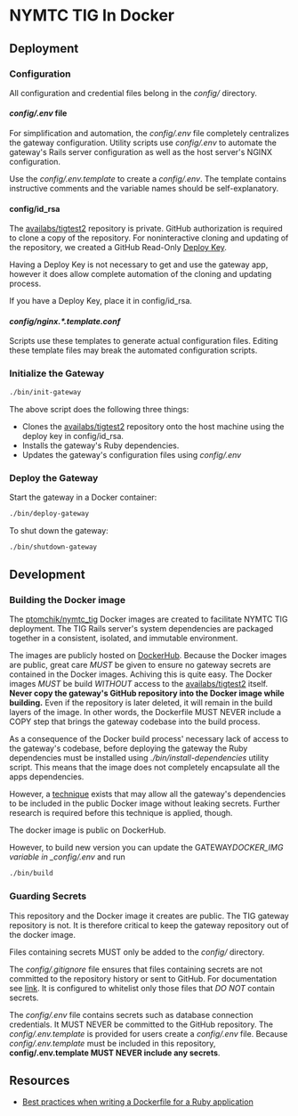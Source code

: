 # NYMTC TIG In Docker

## Deployment

### Configuration

All configuration and credential files belong in the _config/_ directory.

#### _config/.env_ file

For simplification and automation, the _config/.env_ file completely centralizes
the gateway configuration.
Utility scripts use _config/.env_ to automate the gateway's Rails server configuration
as well as the host server's NGINX configuration.

Use the _config/.env.template_ to create a _config/.env_.
The template contains instructive comments and the variable names should be self-explanatory.

#### config/id_rsa

The [availabs/tigtest2](https://github.com/availabs/tigtest2) repository is private.
GitHub authorization is required to clone a copy of the repository.
For noninteractive cloning and updating of the repository, we created a GitHub Read-Only
[Deploy Key](https://docs.github.com/en/developers/overview/managing-deploy-keys#deploy-keys).

Having a Deploy Key is not necessary to get and use the gateway app,
however it does allow complete automation of the cloning and updating process.

If you have a Deploy Key, place it in config/id_rsa.

#### _config/nginx.\*.template.conf_

Scripts use these templates to generate actual configuration files.
Editing these template files may break the automated configuration scripts.

### Initialize the Gateway

```sh
./bin/init-gateway
```

The above script does the following three things:

- Clones the [availabs/tigtest2](https://github.com/availabs/tigtest2) repository
  onto the host machine using the deploy key in config/id_rsa.
- Installs the gateway's Ruby dependencies.
- Updates the gateway's configuration files using _config/.env_

### Deploy the Gateway

Start the gateway in a Docker container:

```sh
./bin/deploy-gateway
```

To shut down the gateway:

```sh
./bin/shutdown-gateway
```

## Development

### Building the Docker image

The [ptomchik/nymtc_tig](https://hub.docker.com/repository/docker/ptomchik/nymtc_tig)
Docker images are created to facilitate NYMTC TIG deployment. The TIG Rails server's
system dependencies are packaged together in a consistent, isolated, and immutable
environment.

The images are publicly hosted on [DockerHub](https://hub.docker.com).
Because the Docker images are public, great care _MUST_ be given to ensure
no gateway secrets are contained in the Docker images. Achiving this
is quite easy. The Docker images _MUST_ be build _WITHOUT_ access to
the [availabs/tigtest2](https://github.com/availabs/tigtest2) itself.
**Never copy the gateway's GitHub repository into the Docker image while building.**
Even if the repository is later deleted, it will remain in the build layers
of the image. In other words, the Dockerfile MUST NEVER include a COPY step
that brings the gateway codebase into the build process.

As a consequence of the Docker build process' necessary lack of access to the
gateway's codebase, before deploying the gateway the Ruby dependencies
must be installed using _./bin/install-dependencies_ utility script.
This means that the image does not completely encapsulate all the apps dependencies.

However, a [technique](https://blog.alexellis.io/mutli-stage-docker-builds/) exists
that may allow all the gateway's dependencies to be included in the
public Docker image without leaking secrets. Further research is required
before this technique is applied, though.

The docker image is public on DockerHub.

However, to build new version you can update the GATEWAY*DOCKER_IMG variable in \_config/.env*
and run

```sh
./bin/build
```

### Guarding Secrets

This repository and the Docker image it creates are public.
The TIG gateway repository is not.
It is therefore critical to keep the gateway repository out of the docker image.

Files containing secrets MUST only be added to the _config/_ directory.

The _config/.gitignore_ file ensures that files containing secrets are not
committed to the repository history or sent to GitHub.
For documentation see [link](https://git-scm.com/docs/gitignore).
It is configured to whitelist only those files that _DO NOT_ contain secrets.

The _config/.env_ file contains secrets such as database connection credentials.
It MUST NEVER be committed to the GitHub repository.
The _config/.env.template_ is provided for users create a _config/.env_ file.
Because _config/.env.template_ must be included in this repository,
**config/.env.template MUST NEVER include any secrets**.

## Resources

- [Best practices when writing a Dockerfile for a Ruby application](https://lipanski.com/posts/dockerfile-ruby-best-practices)
